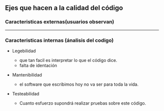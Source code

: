 ## Ejes que hacen a la calidad del código

### Caracteristicas externas(usuarios observan)

-------------------

### Caracteristicas internas (ánalisis del codigo)

- Legebilidad
  - que tan facil es interpretar lo que el código dice.
  - falta de identación
- Mantenibilidad
  - el software que escribimos hoy no va ser para toda la vida.
  
- Testeabilidad
  - Cuanto esfuerzo supondrá realizar pruebas sobre este código. 

